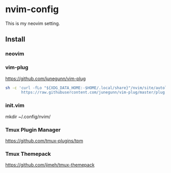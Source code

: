 # nvim-config

This is my neovim setting.

## Install

### neovim

### vim-plug


https://github.com/junegunn/vim-plug

```bash
sh -c 'curl -fLo "${XDG_DATA_HOME:-$HOME/.local/share}"/nvim/site/autoload/plug.vim --create-dirs \
       https://raw.githubusercontent.com/junegunn/vim-plug/master/plug.vim'
```
### init.vim

mkdir ~/.config/nvim/

### Tmux Plugin Manager
https://github.com/tmux-plugins/tpm

### Tmux Themepack
https://github.com/jimeh/tmux-themepack

